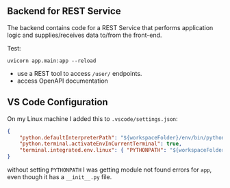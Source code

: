 ## Backend for REST Service

The backend contains code for a REST Service that performs application logic and supplies/receives data to/from the front-end.


Test:
```
uvicorn app.main:app --reload
```
- use a REST tool to access `/user/` endpoints.
- access OpenAPI documentation

## VS Code Configuration

On my Linux machine I added this to `.vscode/settings.json`:
```json
{
    "python.defaultInterpreterPath": "${workspaceFolder}/env/bin/python",
    "python.terminal.activateEnvInCurrentTerminal": true,
    "terminal.integrated.env.linux": { "PYTHONPATH": "${workspaceFolder}" }
}
```

without setting `PYTHONPATH` I was getting module not found errors for `app`, even though it has a `__init__.py` file.
